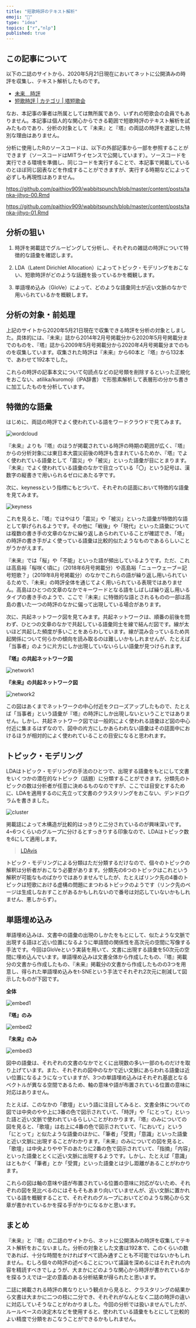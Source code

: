 ```yaml
---
title: "短歌時評のテキスト解析"
emoji: "🐼"
type: "idea"
topics: ["r","nlp"]
published: true
---
```


## この記事について

以下の二誌のサイトから、2020年5月21日現在においてネットに公開済みの時評を収集し、テキスト解析したものです。

* [未来　時評](http://www.miraitankakai.com/comments.html)
* [短歌時評 \| カテゴリ \| 塔短歌会](http://toutankakai.com/magazine/category/tanka_jihyo/)

なお、本記事の筆者は所属としては無所属であり、いずれの短歌会の会員でもありません。本記事は個人的な関心からできる範囲で短歌時評のテキスト解析を試みたものであり、分析の対象として『未来』と『塔』の両誌の時評を選定した特別な理由はありません。

分析に使用したRのソースコードは、以下の外部記事から一部を参照することができます（ソースコードはMITライセンスで公開しています）。ソースコードを実行できる環境を準備し、同じコードを実行することで、本記事で掲載しているのとほぼ同じ図表などを作成することができますが、実行する時期などによって必ずしも再現性はありません。

https://github.com/paithiov909/wabbitspunch/blob/master/content/posts/tanka-jihyo-00.Rmd

https://github.com/paithiov909/wabbitspunch/blob/master/content/posts/tanka-jihyo-01.Rmd

## 分析の狙い

1. 時評を掲載誌でグルーピングして分析し、それぞれの雑誌の時評について特徴的な語彙を確認します。

2. LDA（Latent Dirichlet Allocation）によってトピック・モデリングをおこない、短歌時評がどのような話題を扱っているかを概観します。

3. 単語埋め込み（GloVe）によって、どのような語彙同士が近い文脈のなかで用いられているかを概観します。

## 分析の対象・前処理

上記のサイトから2020年5月21日現在で収集できる時評を分析の対象としました。具体的には、『未来』誌から2014年2月号掲載分から2020年5月号掲載分までのものを、『塔』誌から2009年5月号掲載分から2020年4月号掲載分までのものを収集しています。収集された時評は『未来』から60本と『塔』から132本で、あわせて192本でした。

これらの時評の記事本文について句読点などの記号類を削除するといった正規化をおこない、atilika/kuromoji（IPA辞書）で形態素解析して表層形の分かち書きに加工したものを分析しています。

## 特徴的な語彙

はじめに、両誌の時評でよく使われている語をワードクラウドで見てみます。

![wordcloud](https://storage.googleapis.com/zenn-user-upload/a8afe979cde0-20230101.webp)

『未来』よりも『塔』のほうが掲載されている時評の時期の範囲が広く、『塔』からの分析対象には東日本大震災前後の時評も含まれているためか、『塔』でよく使われている語彙として「震災」や「被災」といった語彙が目にとまります。『未来』でよく使われている語彙のなかで目立っている「〇」という記号は、漢数字の縦書きで用いられるゼロにあたる字です。

次に、keynessという指標にもとづいて、それぞれの誌面において特徴的な語彙を見てみます。

![keyness](https://storage.googleapis.com/zenn-user-upload/78a8cb709d94-20230101.webp)

これを見ると、『塔』ではやはり「震災」や「被災」といった語彙が特徴的な語として挙げられるようです。その他に「戦後」や「現代」といった語彙については複数の書き手の文章のなかに繰り返しあらわれていることが確認でき、「塔」の時評の書き手がよく使っている語彙は比較的似たようなものであるらしいことがうかがえます。

『未来』では「桜」や「不能」といった語が頻出しているようです。ただ、これは高島裕「桜咲く頃に」（2018年6月号掲載分）や高島裕「ニューウェーブ＝記号短歌？」（2019年8月号掲載分）のなかでこれらの語が繰り返し用いられているためで、『未来』の時評全体を通じてよく用いられている表現ではありません。高島はひとつの文章のなかでキーワードとなる語をしばしば繰り返し用いるタイプの書き手のようで、ここで『未来』に特徴的な語とされるものの一部は高島の書いた一つの時評のなかに偏って出現している場合があります。

次に、共起ネットワーク図を見てみます。共起ネットワークは、順番の前後を問わず、ひとつの文章のなかで共起している語彙同士を線で結んだ図です。線が太いほど共起した頻度が多いことをあらわしています。線が混み合っているため共起関係について何らかの傾向を読み取るのは難しいかもしれませんが、たとえば「当事者」のように片方にしか出現していないらしい語彙が見つけられます。

**『塔』の共起ネットワーク図**

![network1](https://storage.googleapis.com/zenn-user-upload/d6f939fc0523-20230101.webp)

**『未来』の共起ネットワーク図**

![network2](https://storage.googleapis.com/zenn-user-upload/34fe7c73f113-20230101.webp)

この図はあくまでネットワークの中心付近をクローズアップしたもので、たとえば「当事者」という語彙が『塔』の時評にしか出現しないということではありません。しかし、共起ネットワーク図では一般的によく使われる語彙ほど図の中心付近に集まるはずなので、図中の片方にしかあらわれない語彙はその誌面中におけるほうが相対的によく使われていることの目安になると思われます。

## トピック・モデリング

LDAはトピック・モデリングの手法のひとつで、出現する語彙をもとにして文書をいくつかの潜在的なトピック（話題）に分類することができます。分類先のトピックの数は分析者が任意に決めるものなのですが、ここでは目安とするために、LDAを適用するのに先立って文書のクラスタリングをおこない、デンドログラムを書きました。

![cluster](https://storage.googleapis.com/zenn-user-upload/7b6728978ce1-20230101.webp)

掲載誌によって木構造が比較的はっきりと二分されているのが興味深いです。4~6つくらいのグループに分けるとすっきりする印象なので、LDAはトピック数を6にして適用します。

> [LDAvis](https://paithiov909.github.io/wabbitspunch/ldavis/analysis-tanka-jihyo/index.html)

トピック・モデリングによる分類はただ分類するだけなので、個々のトピックの解釈は分析者がおこなう必要があります。分類先の6つのトピックはこれという解釈が可能なものばかりではありませんでしたが、たとえばリンク先の4番のトピックは短歌における虚構の問題にまつわるトピックのようです（リンク先のページは生成しなおすことがあるかもしれないので番号は対応していないかもしれません、悪しからず）。

## 単語埋め込み

単語埋め込みは、文書中の語彙の出現のしかたをもとにして、似たような文脈で出現する語ほど近い位置になるように単語間の関係性を高次元の空間に写像する手法です。今回はGloVeという実装を用いて、文書に出現する語彙を50次元の空間に埋め込んでいます。単語埋め込みは文書全体から作成したもの、『塔』掲載分の文書から作成したもの、『未来』掲載分の文書から作成したものの3つを用意し、得られた単語埋め込みをt-SNEという手法でそれぞれ2次元に削減して図示したものが下図です。

**全体**

![embed1](https://storage.googleapis.com/zenn-user-upload/91bdae21df59-20230101.webp)

**『塔』のみ**

![embed2](https://storage.googleapis.com/zenn-user-upload/288787166ea3-20230101.webp)

**『未来』のみ**

![embed3](https://storage.googleapis.com/zenn-user-upload/57cdd660cfee-20230101.webp)

図中の語彙は、それぞれの文書のなかでとくに出現数の多い一部のものだけを取り上げています。また、それぞれの図中のなかで近い文脈にあらわれる語彙は近い位置になるようになっていますが、3つの単語埋め込みはそれぞれ基底となるベクトルが異なる空間であるため、軸の意味や語が布置されている位置の意味に対応はありません。

たとえば、このなかの「歌壇」という語に注目してみると、文書全体についての図では中央のやや上に3番の色で図示されていて、「時評」や「にとって」といった語と近い文脈で使われているらしいことがわかります。『塔』のみについての図を見ると、「歌壇」は右上に4番の色で図示されていて、「において」という「にとって」と似たような語彙のほかに、「筆者」「受賞」「意識」といった語彙と近い文脈に出現することがわかります。『未来』のみについての図を見ると、「歌壇」は中央よりやや下のあたりに2番の色で図示されていて、「指摘」「内容」といった語彙ととくに近い文脈に出現するようです。しかし、たとえば「意識」はともかく「筆者」とか「受賞」といった語彙とは少し距離があることがわかります。

これらの図は軸の意味や語が布置されている位置の意味に対応がないため、それぞれの図を見比べるのにはそもそもあまり向いていませんが、近い文脈に置かれている語を概観することで、それぞれのグループにおいてどのような関心から文章が書かれているかを探る手がかりになるかと思います。

## まとめ

『未来』と『塔』の二誌のサイトから、ネットに公開済みの時評を収集してテキスト解析をおこないました。分析の対象とした文書は192本で、このくらいの数であれば、十分な時間をかければすべて読み通すことも不可能ではないかもしれません。むしろ個々の時評の述べることについて議論を深めるにはそれぞれの内容を精読すべきでしょうが、大まかにどのような関心から時評が書かれているかを探るうえでは一定の意義のある分析結果が得られたと思います。

二誌に掲載される時評の異なりという観点から見ると、クラスタリングの結果から文書は大まかに二つの枝に二分でき、それぞれがなんとなく二誌の時評の違いに対応していそうなことがわかりました。今回の分析では扱いませんでしたが、ルールベースの決定木などを使用すると、使われている語彙をもとにして比較的よい精度で分類をおこなうことができるかもしれません。
